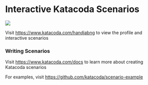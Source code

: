 # Interactive Katacoda Scenarios

[![](http://shields.katacoda.com/katacoda/handjabng/count.svg)](https://www.katacoda.com/handjabng "Get your profile on Katacoda.com")

Visit https://www.katacoda.com/handjabng to view the profile and interactive scenarios

### Writing Scenarios
Visit https://www.katacoda.com/docs to learn more about creating Katacoda scenarios

For examples, visit https://github.com/katacoda/scenario-example
